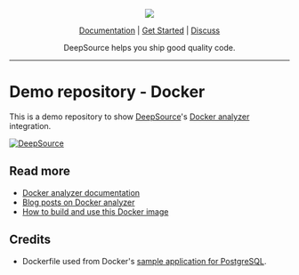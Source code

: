 <p align="center">
  <img src="https://deepsource.io/images/logo-wordmark-dark.svg" />
</p>

<p align="center">
  <a href="https://deepsource.io/docs/">Documentation</a> |
  <a href="https://deepsource.io/signup/">Get Started</a> |
  <a href="https://discuss.deepsource.io/">Discuss</a>
</p>


<p align="center">
  DeepSource helps you ship good quality code.
</p>

</p>

---

# Demo repository - Docker

This is a demo repository to show [DeepSource][_deepsource]'s [Docker analyzer][_docs] integration.

[![DeepSource](https://deepsource.io/gh/deepsourcelabs/demo-docker.svg/?label=active+issues&show_trend=true)](https://deepsource.io/gh/deepsourcelabs/demo-docker/?ref=repository-badge)

## Read more

- [Docker analyzer documentation][_docs]
- [Blog posts on Docker analyzer][_blog]
- [How to build and use this Docker image][_docker_sample]

## Credits

- Dockerfile used from Docker's [sample application for PostgreSQL][_docker_sample].

[_deepsource]: https://deepsource.io/
[_docs]: https://deepsource.io/docs/analyzer/docker.html
[_docker_sample]: https://docs.docker.com/engine/examples/postgresql_service/
[_blog]: https://deepsource.io/blog/category/docker/
